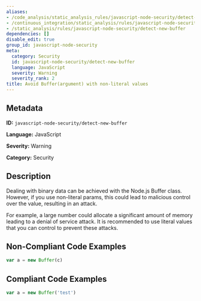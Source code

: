```yaml
---
aliases:
- /code_analysis/static_analysis_rules/javascript-node-security/detect-new-buffer
- /continuous_integration/static_analysis/rules/javascript-node-security/detect-new-buffer
- /static_analysis/rules/javascript-node-security/detect-new-buffer
dependencies: []
disable_edit: true
group_id: javascript-node-security
meta:
  category: Security
  id: javascript-node-security/detect-new-buffer
  language: JavaScript
  severity: Warning
  severity_rank: 2
title: Avoid Buffer(argument) with non-literal values
---
```

<!--  SOURCED FROM https://github.com/DataDog/datadog-static-analyzer-rule-docs -->


## Metadata
**ID:** `javascript-node-security/detect-new-buffer`

**Language:** JavaScript

**Severity:** Warning

**Category:** Security

## Description
Dealing with binary data can be achieved with the Node.js Buffer class. However, if you use non-literal params, this could lead to malicious control over the value, resulting in an attack.

For example, a large number could allocate a significant amount of memory leading to a denial of service attack. It is recommended to use literal values that you can control to prevent these attacks.

## Non-Compliant Code Examples
```javascript
var a = new Buffer(c)
```

## Compliant Code Examples
```javascript
var a = new Buffer('test')
```
